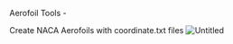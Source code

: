 Aerofoil Tools - 

Create NACA Aerofoils with coordinate.txt files
![Untitled](https://github.com/JayasinghePasan/wingCADqt/assets/134712940/77063de9-b6ec-4db2-adc0-e4a5ab735740)
